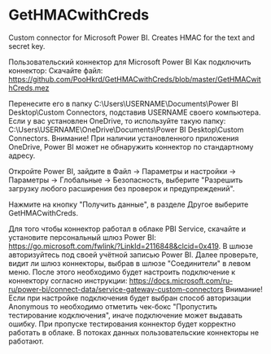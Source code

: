 # GetHMACwithCreds
Custom connector for Microsoft Power BI. Creates HMAC for the text and secret key.

Пользовательский коннектор для Microsoft Power BI
Как подключить коннектор:
Скачайте файл: https://github.com/PooHkrd/GetHMACwithCreds/blob/master/GetHMACwithCreds.mez

Перенесите его в папку C:\Users\USERNAME\Documents\Power BI Desktop\Custom Connectors, подставив USERNAME своего компьютера. Если у вас установлен OneDrive, то используйте такую папку: C:\Users\USERNAME\OneDrive\Documents\Power BI Desktop\Custom Connectors. Внимание! При наличии установленного приложения OneDrive, Power BI может не обнаружить коннектор по стандартному адресу.

Откройте Power BI, зайдите в Файл -> Параметры и настройки -> Параметры -> Глобальные -> Безопасность, выберите "Разрешить загрузку любого расширения без проверок и предупреждений".

Нажмите на кнопку "Получить данные", в разделе Другое выберите GetHMACwithCreds.

Для того чтобы коннектор работал в облаке PBI Service, скачайте и установите персональный шлюз Power BI: https://go.microsoft.com/fwlink/?LinkId=2116848&clcid=0x419. В шлюзе авторизуйтесь под своей учётной записью Power BI. Далее проверьте, видит ли шлюз коннекторы, выбрав в шлюзе "Соединители" в левом меню. После этого необходимо будет настроить подключение к коннектору согласно  инструкции: https://docs.microsoft.com/ru-ru/power-bi/connect-data/service-gateway-custom-connectors
Внимание! Если при настройке подключения будет выбран способ авторизации Anonymous то необходимо отметить чек-бокс "Пропустить тестирование кодключения", иначе подключение может выдавать ошибку. При пропуске тестирования коннектор будет корректно работать в облаке.
В потоках данных пользовательские коннекторы не работают.
